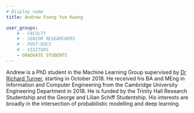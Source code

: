 ```yaml
---
# Display name
title: Andrew Foong Yue Kwang

user_groups:
    # - FACULTY
    # - SENIOR RESEARCHERS
    # - POST-DOCS
    # - VISITORS
    - GRADUATE STUDENTS
---
```



Andrew is a PhD student in the Machine Learning Group supervised by [Dr Richard Turner](http://cbl.eng.cam.ac.uk/Public/Turner/Turner), starting in October 2018. He received his BA and MEng in Information and Computer Engineering from the Cambridge University Engineering Department in 2018. He is funded by the Trinity Hall Research Studentship and the George and Lilian Schiff Studentship. His interests are broadly in the intersection of probabilistic modelling and deep learning.